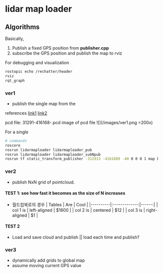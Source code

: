 # lidar map loader

## Algorithms
Basically,
1. Publish a fixed GPS position from **publisher.cpp**
2. subscribe the GPS position and publish the map to rviz

For debugging and visualization
```sh
rostopic echo /rechatter/header
rviz
rqt_graph
```
### ver1
* publish the single map from the

references
[link1](http://wiki.ros.org/pcl_ros)
[link2](https://github.com/ros-perception/perception_pcl/blob/melodic-devel/pcl_ros/tools/pcd_to_pointcloud.cpp)

pcd file: 31291-416168-.pcd
image of pcd file ![](/images/ver1.png =200x)

For a single
```sh
# commands
roscore
rosrun lidarmaploader lidarmaploader_pub
rosrun lidarmaploader lidarmaploader_subNpub
rosrun tf static_transform_publisher -312913 -4161689 -40 0 0 0 1 map base_link 10
```
### ver2
* publish NxN grid of pointcloud.

#### TEST 1: see how fast it becomes as the size of N increases
* 월드컵북로의 경우
| Tables   |      Are      |  Cool |
|----------|:-------------:|------:|
| col 1 is |  left-aligned | $1600 |
| col 2 is |    centered   |   $12 |
| col 3 is | right-aligned |    $1 |
#### TEST 2
* Load and save cloud and publish || load each time and publish?



### ver3
* dynamically add grids to global map
* assume moving current GPS value

